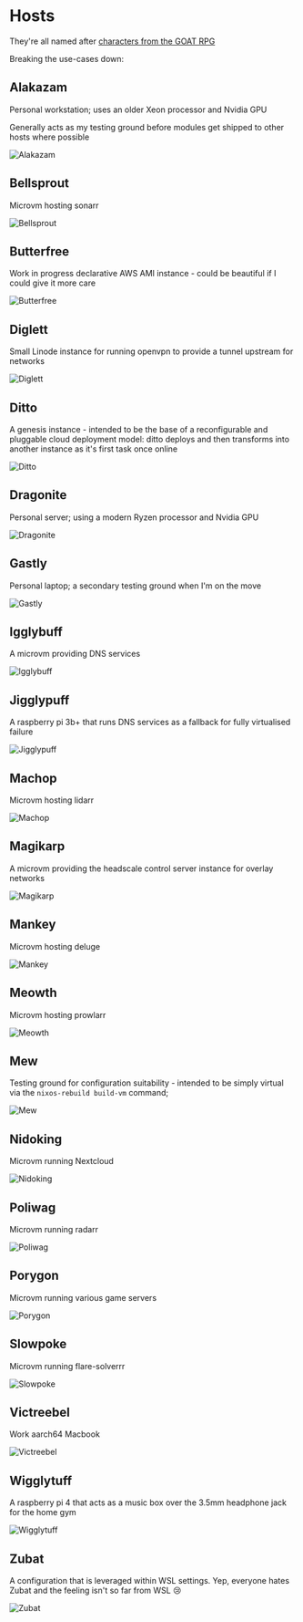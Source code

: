 # Hosts

They're all named after [characters from the GOAT RPG](https://www.youtube.com/watch?v=xFU2HL-PQNo)

Breaking the use-cases down:

## Alakazam

Personal workstation; uses an older Xeon processor and Nvidia GPU

Generally acts as my testing ground before modules get shipped to other hosts where possible

![Alakazam](https://archives.bulbagarden.net/media/upload/5/50/Spr_2c_065.png?raw=true)

## Bellsprout

Microvm hosting sonarr

![Bellsprout](https://archives.bulbagarden.net/media/upload/a/a3/Spr_2c_069.png?raw=true)

## Butterfree

Work in progress declarative AWS AMI instance - could be beautiful if I could give it more care

![Butterfree](https://archives.bulbagarden.net/media/upload/c/c4/Spr_2c_012.png?raw=true)

## Diglett

Small Linode instance for running openvpn to provide a tunnel upstream for networks

![Diglett](https://archives.bulbagarden.net/media/upload/1/13/Spr_2c_050.png?raw=true)

## Ditto

A genesis instance - intended to be the base of a reconfigurable and pluggable
cloud deployment model: ditto deploys and then transforms into another instance
as it's first task once online

![Ditto](https://archives.bulbagarden.net/media/upload/9/96/Spr_2c_132.png?raw=true)

## Dragonite

Personal server; using a modern Ryzen processor and Nvidia GPU

![Dragonite](https://archives.bulbagarden.net/media/upload/b/ba/Spr_2c_149.png?raw=true)

## Gastly

Personal laptop; a secondary testing ground when I'm on the move

![Gastly](https://archives.bulbagarden.net/media/upload/5/59/Spr_2c_092.png?raw=true)

## Igglybuff

A microvm providing DNS services

![Igglybuff](https://archives.bulbagarden.net/media/upload/e/e7/Spr_2c_174.png?raw=true)

## Jigglypuff

A raspberry pi 3b+ that runs DNS services as a fallback for fully virtualised
failure

![Jigglypuff](https://archives.bulbagarden.net/media/upload/f/fc/Spr_2c_039.png?raw=true)

## Machop

Microvm hosting lidarr

![Machop](https://archives.bulbagarden.net/media/upload/3/33/Spr_2c_066.png?raw=true)

## Magikarp

A microvm providing the headscale control server instance for overlay networks

![Magikarp](https://archives.bulbagarden.net/media/upload/f/f2/Spr_2c_129.png?raw=true)

## Mankey

Microvm hosting deluge

![Mankey](https://archives.bulbagarden.net/media/upload/1/1e/Spr_2c_056.png?raw=true)

## Meowth

Microvm hosting prowlarr

![Meowth](https://archives.bulbagarden.net/media/upload/b/b3/Spr_2c_052.png?raw=true)

## Mew

Testing ground for configuration suitability - intended to be simply virtual via the `nixos-rebuild build-vm` command;

![Mew](https://archives.bulbagarden.net/media/upload/f/f3/Spr_2c_151.png?raw=true)

## Nidoking

Microvm running Nextcloud

![Nidoking](https://archives.bulbagarden.net/media/upload/9/9c/Spr_2c_034.png?raw=true)

## Poliwag

Microvm running radarr

![Poliwag](https://archives.bulbagarden.net/media/upload/4/48/Spr_2c_060.png?raw=true)

## Porygon

Microvm running various game servers

![Porygon](https://archives.bulbagarden.net/media/upload/5/57/Spr_2c_137.png?raw=true)

## Slowpoke

Microvm running flare-solverrr

![Slowpoke](https://archives.bulbagarden.net/media/upload/9/92/Spr_2c_079.png?raw=true)

## Victreebel

Work aarch64 Macbook

![Victreebel](https://archives.bulbagarden.net/media/upload/3/3f/Spr_2c_071.png?raw=true)

## Wigglytuff

A raspberry pi 4 that acts as a music box over the 3.5mm headphone jack for the home gym

![Wigglytuff](https://archives.bulbagarden.net/media/upload/5/5a/Spr_2c_040.png?raw=true)

## Zubat

A configuration that is leveraged within WSL settings. Yep, everyone hates Zubat and the feeling
isn't so far from WSL :cry:

![Zubat](https://archives.bulbagarden.net/media/upload/b/be/Spr_4h_041_m.png?raw=true)
